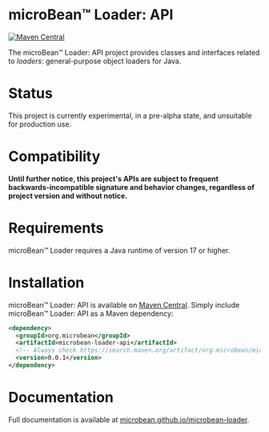 # microBean™ Loader: API

[![Maven Central](https://maven-badges.herokuapp.com/maven-central/org.microbean/microbean-loader-api/badge.svg)](https://maven-badges.herokuapp.com/maven-central/org.microbean/microbean-loader-api)

The microBean™ Loader: API project provides classes and interfaces related
to _loaders_: general-purpose object loaders for Java.

# Status

This project is currently experimental, in a pre-alpha state, and
unsuitable for production use.

# Compatibility

**Until further notice, this project's APIs are subject to frequent
backwards-incompatible signature and behavior changes, regardless of
project version and without notice.**

# Requirements

microBean™ Loader requires a Java runtime of version 17 or higher.

# Installation

microBean™ Loader: API is available on [Maven
Central](https://search.maven.org/).  Simply include microBean™
Loader: API as a Maven dependency:

```xml
<dependency>
  <groupId>org.microbean</groupId>
  <artifactId>microbean-loader-api</artifactId>
  <!-- Always check https://search.maven.org/artifact/org.microbean/microbean-loader-api for up-to-date available versions. -->
  <version>0.0.1</version>
</dependency>
```

# Documentation

Full documentation is available at
[microbean.github.io/microbean-loader](https://microbean.github.io/microbean-loader/).
